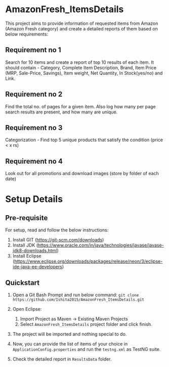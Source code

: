 # AmazonFresh_ItemsDetails

This project aims to provide information of requested items from Amazon (Amazon Fresh category) and create a detailed reports of them based on below requirements:

Requirement no 1
------------------
Search for 10 items and create a report of top 10 results of each item.
It should contain - Category, Complete Item Description, Brand, Item Price (MRP, Sale-Price, Savings), Item weight, Net Quantity, In Stock(yes/no) and Link.

Requirement no 2
------------------
Find the total no. of pages for a given item.
Also log how many per page search results are present, and how many are unique.

Requirement no 3
------------------
Categorization - Find top 5 unique products that satisfy the condition (price < x rs)

Requirement no 4
------------------
Look out for all promotions and download images (store by folder of each date)

# Setup Details

## Pre-requisite

For setup, read and follow the below instructions:

1. Install GIT (https://git-scm.com/downloads)
2. Install JDK (https://www.oracle.com/in/java/technologies/javase/javase-jdk8-downloads.html)
3. Install Eclipse (https://www.eclipse.org/downloads/packages/release/neon/3/eclipse-ide-java-ee-developers)
	
## Quickstart

1. Open a Git Bash Prompt and run below command:
   `git clone https://github.com/Ishita2015/AmazonFresh_ItemsDetails.git`

2. Open Eclipse:
	1. Import Project as Maven -> Existing Maven Projects
	2. Select `AmazonFresh_ItemsDetails` project folder and click finish.

3. The project will be imported and nothing special to do.

4. Now, you can provide the list of items of your choice in `ApplicationConfig.properties` and run the `testng.xml` as TestNG suite.

5. Check the detailed report in `ResultsData` folder.
